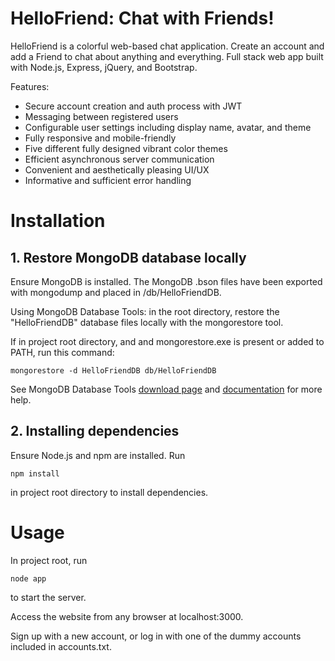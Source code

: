 # HelloFriend: Chat with Friends!

HelloFriend is a colorful web-based chat application. Create an account and add a Friend to chat about anything and everything.
Full stack web app built with Node.js, Express, jQuery, and Bootstrap.

Features:
- Secure account creation and auth process with JWT
- Messaging between registered users 
- Configurable user settings including display name, avatar, and theme
- Fully responsive and mobile-friendly
- Five different fully designed vibrant color themes
- Efficient asynchronous server communication
- Convenient and aesthetically pleasing UI/UX
- Informative and sufficient error handling

# Installation

## 1. Restore MongoDB database locally

Ensure MongoDB is installed. The MongoDB .bson files have been exported with mongodump and placed in /db/HelloFriendDB. 

Using MongoDB Database Tools: in the root directory, restore the "HelloFriendDB" database files locally with the mongorestore tool. 

If in project root directory, and and mongorestore.exe is present or added to PATH, run this command:

    mongorestore -d HelloFriendDB db/HelloFriendDB

See MongoDB Database Tools [download page](https://www.mongodb.com/try/download/database-tools) and [documentation](https://www.mongodb.com/docs/database-tools/) for more help.

## 2. Installing dependencies

Ensure Node.js and npm are installed. Run

    npm install

in project root directory to install dependencies.

# Usage

In project root, run

    node app

to start the server. 

Access the website from any browser at localhost:3000.

Sign up with a new account, or log in with one of the dummy accounts included in accounts.txt.